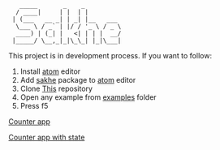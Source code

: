 ```
   _____       _    _          
  / ____|     | |  | |         
 | (___   __ _| | _| |__   ___
  \___ \ / _` | |/ / '_ \ / _ \
  ____) | (_| |   <| | | |  __/
 |_____/ \__,_|_|\_\_| |_|\___|
```
This project is in development process. If you want to follow:
1.	Install [atom](https://atom.io/) editor
2.	Add [sakhe](https://atom.io/packages/sakhe) package to [atom](https://atom.io/) editor
3.	Clone [This](https://github.com/Antares007/sakhe) repository
4.	Open any example from [examples](https://github.com/Antares007/sakhe/tree/master/examples) folder
5.	Press f5

[Counter app](https://jsfiddle.net/Antares007/6p6x9v87/10/)

[Counter app with state](https://jsfiddle.net/Antares007/jqjjyyda/10/)

